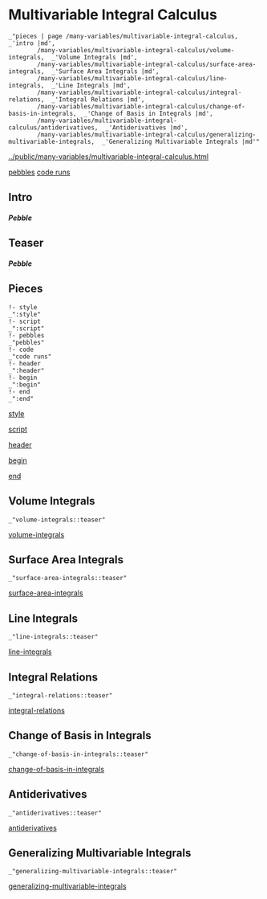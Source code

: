 # Multivariable Integral Calculus

    _"pieces | page /many-variables/multivariable-integral-calculus, _'intro |md',
            /many-variables/multivariable-integral-calculus/volume-integrals,  _'Volume Integrals |md',
            /many-variables/multivariable-integral-calculus/surface-area-integrals,  _'Surface Area Integrals |md',
            /many-variables/multivariable-integral-calculus/line-integrals,  _'Line Integrals |md',
            /many-variables/multivariable-integral-calculus/integral-relations,  _'Integral Relations |md',
            /many-variables/multivariable-integral-calculus/change-of-basis-in-integrals,  _'Change of Basis in Integrals |md',
            /many-variables/multivariable-integral-calculus/antiderivatives,  _'Antiderivatives |md',
            /many-variables/multivariable-integral-calculus/generalizing-multivariable-integrals,  _'Generalizing Multivariable Integrals |md'"

[../public/many-variables/multivariable-integral-calculus.html](# "save:")

[pebbles](#pebble "h5: | .join \n")
[code runs](#code "h5: | .join \n")

## Intro

##### Pebble

## Teaser

##### Pebble

## Pieces

    !- style
    _":style"
    !- script
    _":script"
    !- pebbles
    _"pebbles"
    !- code
    _"code runs"
    !- header
    _":header"
    !- begin
    _":begin"
    !- end
    _":end"



[style]() 

[script]()

[header]()

[begin]()

[end]()

## Volume Integrals

    _"volume-integrals::teaser"


[volume-integrals](pages/many-variables_multivariable-integral-calculus_volume-integrals.md "load:")

## Surface Area Integrals

    _"surface-area-integrals::teaser"


[surface-area-integrals](pages/many-variables_multivariable-integral-calculus_surface-area-integrals.md "load:")

## Line Integrals

    _"line-integrals::teaser"


[line-integrals](pages/many-variables_multivariable-integral-calculus_line-integrals.md "load:")

## Integral Relations

    _"integral-relations::teaser"


[integral-relations](pages/many-variables_multivariable-integral-calculus_integral-relations.md "load:")

## Change of Basis in Integrals

    _"change-of-basis-in-integrals::teaser"


[change-of-basis-in-integrals](pages/many-variables_multivariable-integral-calculus_change-of-basis-in-integrals.md "load:")

## Antiderivatives

    _"antiderivatives::teaser"


[antiderivatives](pages/many-variables_multivariable-integral-calculus_antiderivatives.md "load:")

## Generalizing Multivariable Integrals

    _"generalizing-multivariable-integrals::teaser"


[generalizing-multivariable-integrals](pages/many-variables_multivariable-integral-calculus_generalizing-multivariable-integrals.md "load:")